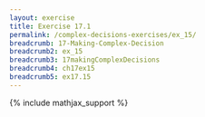 ```yaml
---
layout: exercise
title: Exercise 17.1
permalink: /complex-decisions-exercises/ex_15/
breadcrumb: 17-Making-Complex-Decision
breadcrumb2: ex_15
breadcrumb3: 17makingComplexDecisions
breadcrumb4: ch17ex15
breadcrumb5: ex17.15
---
```


{% include mathjax_support %}

